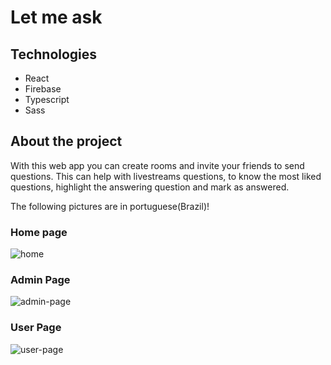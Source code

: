 # Let me ask

## Technologies

* React
* Firebase
* Typescript
* Sass

## About the project

With this web app you can create rooms and invite your friends to send questions. This can help with livestreams questions, to know the most liked questions, highlight the answering question and mark as answered.

The following pictures are in portuguese(Brazil)!

### Home page
![home](https://user-images.githubusercontent.com/57713413/123526989-13d23c80-d6b2-11eb-9727-70b9f021b426.png)

### Admin Page

![admin-page](https://user-images.githubusercontent.com/57713413/123527007-37958280-d6b2-11eb-8e61-66f82e825a59.png)

### User Page

![user-page](https://user-images.githubusercontent.com/57713413/123527022-5d228c00-d6b2-11eb-8bd3-e07c7125cf4d.png)
